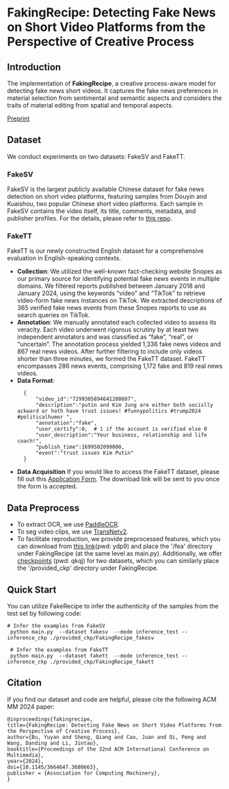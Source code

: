 # FakingRecipe: Detecting Fake News on Short Video Platforms from the Perspective of Creative Process
## Introduction
The implementation of **FakingRecipe**, a creative process-aware model for detecting fake news short videos. It
captures the fake news preferences in material selection from sentimental and semantic aspects and considers the traits of material editing from spatial and temporal aspects.

[Preprint](https://www.arxiv.org/abs/2407.16670)
<!-- ## File Structure
```shell
.
├── README  # * Instruction to this repo
├── requirements  # * Requirements for Conda Environment
├── data  # * Place data split & preprocessed data
├── models  # * Codes for FakingRecipe Model
├── utils  # * Codes for Training and Inference
├── main  # * Codes for Training and Inference
└── run  # * Codes for Training and Inference
    
``` -->

## Dataset
We conduct experiments on two datasets: FakeSV and FakeTT. 
### FakeSV
FakeSV is the largest publicly available Chinese dataset for fake news detection on short video platforms, featuring samples from
Douyin and Kuaishou, two popular Chinese short video platforms. Each sample in FakeSV contains the video itself, its title, comments, metadata, and publisher profiles. For the details, please refer to [this repo](https://github.com/ICTMCG/FakeSV).
### FakeTT
FakeTT is our newly constructed English dataset for a comprehensive evaluation in English-speaking contexts. 
- **Collection**: 
We utilized the well-known fact-checking website Snopes as our primary source for identifying potential fake news events in multiple domains. We filtered reports published between January 2018 and January 2024, using the keywords “video” and “TikTok” to retrieve video-form fake news instances on TikTok. We extracted descriptions of 365
verified fake news events from these Snopes reports to use as search queries on TikTok. 
- **Annotation**:
We manually annotated each collected video to assess its veracity. Each video underwent rigorous scrutiny by at least two independent annotators and was classified as “fake”, “real”, or “uncertain”. The annotation process yielded 1,336 fake news videos and 867 real news videos. After further filtering to include only videos shorter than three minutes, we formed the FakeTT dataset. FakeTT encompasses 286 news events, comprising 1,172 fake and 819 real news videos. 
- **Data Format**:
  ```
    {
        "video_id":"7299305894641208607",
        "description":"putin and Kim Jung are either both socislly ackward or hoth have trust issues! #funnypolitics #trump2024 #politicalhumor ",
        "annotation":"fake",
        "user_certify":0,  # 1 if the account is verified else 0
        "user_description":"Your business, relationship and life coach!",
        "publish_time":1699502099000,
        "event":"trust issues Kim Putin"
    }
  ```
- **Data Acquisition**
If you would like to access the FakeTT dataset, please fill out this [Application Form](https://forms.office.com/Pages/ResponsePage.aspx?id=DQSIkWdsW0yxEjajBLZtrQAAAAAAAAAAAAO__R5hy59UMEEyNENDVTlYMzZSRjlQQkIzRFg3TEpIMy4u). The download link will be sent to you once the form is accepted.

## Data Preprocess
- To extract OCR, we use [PaddleOCR](https://github.com/PaddlePaddle/PaddleOCR).
- To seg video clips, we use [TransNetv2](https://github.com/soCzech/TransNetV2).
- To facilitate reproduction, we provide preprocessed features, which you can download from [this link](https://pan.baidu.com/s/1z4taz_nOe_Uq5IANlPyOYw?pwd=ydp9)(pwd: ydp9) and place the '/fea' directory under FakingRecipe (at the same level as main.py). Additionally, we offer [checkpoints](https://pan.baidu.com/s/1BI7hDnDbrpQlWBb6-dslYQ?pwd=qkqj) (pwd: qkqj) for two datasets, which you can similarly place the '/provided_ckp' directory under FakingRecipe.

## Quick Start
You can utilize FakeRecipe to infer the authenticity of the samples from the test set by following code:
 ```
 # Infer the examples from FakeSV
  python main.py  --dataset fakesv  --mode inference_test --inference_ckp ./provided_ckp/FakingRecipe_fakesv

  # Infer the examples from FakeTT
  python main.py  --dataset fakett  --mode inference_test --inference_ckp ./provided_ckp/FakingRecipe_fakett
  ```


## Citation
If you find our dataset and code are helpful, please cite the following ACM MM 2024 paper:
 ```
@inproceedings{fakingrecipe,
title={FakingRecipe: Detecting Fake News on Short Video Platforms from the Perspective of Creative Process},
author={Bu, Yuyan and Sheng, Qiang and Cao, Juan and Qi, Peng and Wang, Danding and Li, Jintao},
booktitle={Proceedings of the 32nd ACM International Conference on Multimedia},
year={2024},
doi={10.1145/3664647.3680663},
publisher = {Association for Computing Machinery},
}
  ```